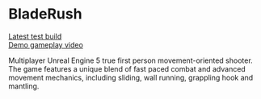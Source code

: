 # BladeRush
<a href="https://github.com/Ivan-Seleznov/BladeRush/releases/tag/Build">Latest test build</a><br>
<a href="https://youtu.be/ur4CMhzi5VY?si=XKYExhGEPUtYYHmc">Demo gameplay video</a><br>

Multiplayer Unreal Engine 5 true first person movement-oriented shooter. The game features a unique blend of fast paced combat and advanced movement mechanics, including sliding, wall running, grappling hook and mantling. 

